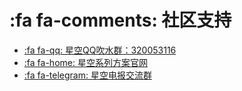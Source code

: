 # :fa fa-comments: 社区支持

* [:fa fa-qq: 星空QQ吹水群：320053116][星空QQ群]
* [:fa fa-home: 星空系列方案官网][星空官网]
* [:fa fa-telegram: 星空电报交流群][星空电报群]



[小小网盘]: http://yongim.ys168.com/ "小小输入法网盘"
[小小论坛]:http://yong.dgod.net/ "小小输入法论坛"
[小小项目]: https://github.com/dgod/yong "小小输入法项目页"
[小小星空网盘]: http://xxxk.ys168.com/ "小小星空网盘"

[星空QQ群]: https://jq.qq.com/?_wv=1027&k=5tVcZlL "星空QQ群"

[星空官网]: https://xkinput.github.io/ "星空系列方案官网"

[小小星空项目]: https://github.com/xkinput/xxxk "小小星空项目"
[星空电报群]: https://t.me/xkinput "星空电报群"

